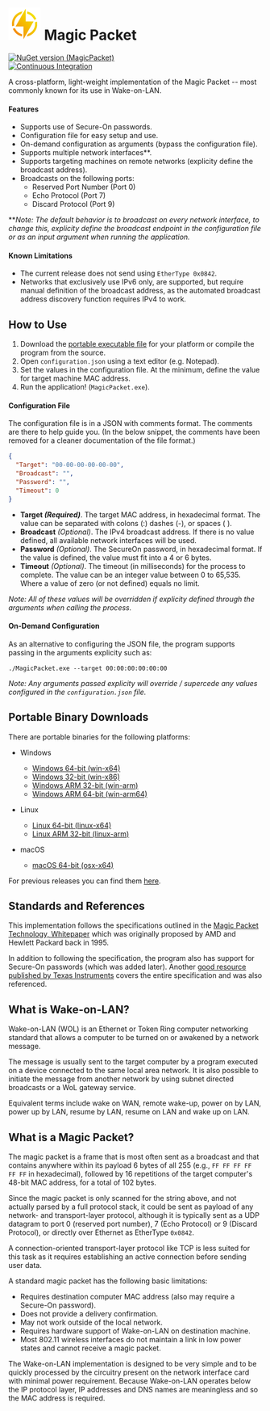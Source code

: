 # ![Logo](https://raw.githubusercontent.com/ceronus/magic-packet/master/icons/icon-64x64.png) Magic Packet
[![NuGet version (MagicPacket)](https://img.shields.io/nuget/v/magicpacket?style=for-the-badge)](https://www.nuget.org/packages/magicpacket/)  
[![Continuous Integration](https://github.com/ceronus/magic-packet/actions/workflows/continuous-integration.yml/badge.svg)](https://github.com/ceronus/magic-packet/actions/workflows/continuous-integration.yml)

A cross-platform, light-weight implementation of the Magic Packet -- most commonly known for its use in Wake-on-LAN.


#### Features
- Supports use of Secure-On passwords.
- Configuration file for easy setup and use.
- On-demand configuration as arguments (bypass the configuration file).
- Supports multiple network interfaces**.
- Supports targeting machines on remote networks (explicity define the broadcast address).
- Broadcasts on the following ports:
  - Reserved Port Number (Port 0)
  - Echo Protocol (Port 7)
  - Discard Protocol (Port 9)

***Note: The default behavior is to broadcast on every network interface, to change this, explicity define the broadcast endpoint in the configuration file or as an input argument when running the application.*

#### Known Limitations
- The current release does not send using `EtherType 0x0842`.
- Networks that exclusively use IPv6 only, are supported, but require manual definition of the broadcast address, as the automated broadcast address discovery function requires IPv4 to work.


## How to Use
1. Download the [portable executable file](https://github.com/ceronus/magic-packet#portable-binary-downloads) for your platform or compile the program from the source.
2. Open `configuration.json` using a text editor (e.g. Notepad).
3. Set the values in the configuration file. At the minimum, define the value for target machine MAC address.
4. Run the application! (`MagicPacket.exe`).


#### Configuration File
The configuration file is in a JSON with comments format.
The comments are there to help guide you. (In the below snippet, the comments have been removed for a cleaner documentation of the file format.)

```json
{
  "Target": "00-00-00-00-00-00",
  "Broadcast": "",
  "Password": "",
  "Timeout": 0
}
```

- **Target *(Required)***. The target MAC address, in hexadecimal format. The value can be separated with colons (:) dashes (-), or spaces ( ).
- **Broadcast** *(Optional)*. The IPv4 broadcast address. If there is no value defined, all available network interfaces will be used.
- **Password** *(Optional)*. The SecureOn password, in hexadecimal format. If the value is defined, the value must fit into a 4 or 6 bytes.
- **Timeout** *(Optional)*. The timeout (in milliseconds) for the process to complete. The value can be an integer value between 0 to 65,535. Where a value of zero (or not defined) equals no limit.

*Note: All of these values will be overridden if explicity defined through the arguments when calling the process.*


#### On-Demand Configuration
As an alternative to configuring the JSON file, the program supports passing in the arguments explicity such as:
```
./MagicPacket.exe --target 00:00:00:00:00:00
```

*Note: Any arguments passed explicity will override / supercede any values configured in the `configuration.json` file.*


## Portable Binary Downloads
There are portable binaries for the following platforms:

- Windows
  - [Windows 64-bit (win-x64)](https://github.com/ceronus/magic-packet/releases/download/v1.1.5/win-x64.zip)
  - [Windows 32-bit (win-x86)](https://github.com/ceronus/magic-packet/releases/download/v1.1.5/win-x86.zip)
  - [Windows ARM 32-bit (win-arm)](https://github.com/ceronus/magic-packet/releases/download/v1.1.5/win-arm.zip)
  - [Windows ARM 64-bit (win-arm64)](https://github.com/ceronus/magic-packet/releases/download/v1.1.5/win-arm64.zip)

- Linux
  - [Linux 64-bit (linux-x64)](https://github.com/ceronus/magic-packet/releases/download/v1.1.5/linux-x64.zip)
  - [Linux ARM 32-bit (linux-arm)](https://github.com/ceronus/magic-packet/releases/download/v1.1.5/linux-arm.zip)

- macOS
  - [macOS 64-bit (osx-x64)](https://github.com/ceronus/magic-packet/releases/download/v1.1.5/osx-x64.zip)

For previous releases you can find them [here](https://github.com/ceronus/magic-packet/releases).


## Standards and References
This implementation follows the specifications outlined in the 
[Magic Packet Technology, Whitepaper](https://github.com/ceronus/magic-packet/blob/master/docs/20213-amd-magic-packet-technology-whitepaper.pdf) 
which was originally proposed by AMD and Hewlett Packard back in 1995.

In addition to following the specification, the program also has support for Secure-On passwords (which was added later). 
Another [good resource published by Texas Instruments](https://github.com/ceronus/magic-packet/blob/master/docs/dp83822-texas-instruments-wake-on-lan.pdf) 
covers the entire specification and was also referenced.


## What is Wake-on-LAN?
Wake-on-LAN (WOL) is an Ethernet or Token Ring computer networking standard that allows a computer to be turned on or awakened by a network message.

The message is usually sent to the target computer by a program executed on a device connected to the same local area network. It is also possible to initiate the message from another network by using subnet directed broadcasts or a WoL gateway service.

Equivalent terms include wake on WAN, remote wake-up, power on by LAN, power up by LAN, resume by LAN, resume on LAN and wake up on LAN.


## What is a Magic Packet?
The magic packet is a frame that is most often sent as a broadcast and that contains anywhere within its payload 6 bytes 
of all 255 (e.g., `FF FF FF FF FF FF` in hexadecimal), followed by 16 repetitions of the target computer's 48-bit MAC 
address, for a total of 102 bytes.

Since the magic packet is only scanned for the string above, and not actually parsed by a full protocol stack, it could be
sent as payload of any network- and transport-layer protocol, although it is typically sent as a UDP datagram to port 0 
(reserved port number), 7 (Echo Protocol) or 9 (Discard Protocol), or directly over Ethernet as EtherType `0x0842`.

A connection-oriented transport-layer protocol like TCP is less suited for this task as it requires establishing an active 
connection before sending user data.

A standard magic packet has the following basic limitations:

- Requires destination computer MAC address (also may require a Secure-On password).
- Does not provide a delivery confirmation.
- May not work outside of the local network.
- Requires hardware support of Wake-on-LAN on destination machine.
- Most 802.11 wireless interfaces do not maintain a link in low power states and cannot receive a magic packet.

The Wake-on-LAN implementation is designed to be very simple and to be quickly processed by the circuitry present on 
the network interface card with minimal power requirement. Because Wake-on-LAN operates below the IP protocol layer, 
IP addresses and DNS names are meaningless and so the MAC address is required.
